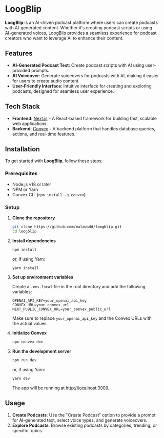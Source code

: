 
# LoogBlip

**LoogBlip** is an AI-driven podcast platform where users can create podcasts with AI-generated content. Whether it's creating podcast scripts or using AI-generated voices, LoogBlip provides a seamless experience for podcast creators who want to leverage AI to enhance their content.

## Features

- **AI-Generated Podcast Text**: Create podcast scripts with AI using user-provided prompts.
- **AI Voiceover**: Generate voiceovers for podcasts with AI, making it easier for users to create audio content.
- **User-Friendly Interface**: Intuitive interface for creating and exploring podcasts, designed for seamless user experience.

## Tech Stack

- **Frontend**: [Next.js](https://nextjs.org/) - A React-based framework for building fast, scalable web applications.
- **Backend**: [Convex](https://docs.convex.dev/) - A backend platform that handles database queries, actions, and real-time features.

## Installation

To get started with **LoogBlip**, follow these steps:

### Prerequisites

- Node.js v18 or later
- NPM or Yarn
- Convex CLI (`npm install -g convex`)

### Setup

1. **Clone the repository**
   ```bash
   git clone https://github.com/malawadd/loogblip.git
   cd loogblip
   ```

2. **Install dependencies**
   ```bash
   npm install
   ```
   or, if using Yarn:
   ```bash
   yarn install
   ```

3. **Set up environment variables**
   
   Create a `.env.local` file in the root directory and add the following variables:

   ```env
   OPENAI_API_KEY=your_openai_api_key
   CONVEX_URL=your_convex_url
   NEXT_PUBLIC_CONVEX_URL=your_convex_public_url
   ```
   
   Make sure to replace `your_openai_api_key` and the Convex URLs with the actual values.

4. **Initialize Convex**
   ```bash
   npx convex dev
   ```

5. **Run the development server**
   ```bash
   npm run dev
   ```
   or, if using Yarn:
   ```bash
   yarn dev
   ```

   The app will be running at [http://localhost:3000](http://localhost:3000).

## Usage

1. **Create Podcasts**: Use the "Create Podcast" option to provide a prompt for AI-generated text, select voice types, and generate voiceovers.
2. **Explore Podcasts**: Browse existing podcasts by categories, trending, or specific topics.

